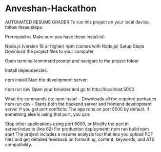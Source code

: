 # Anveshan-Hackathon
AUTOMATED RESUME GRADER
To run this project on your local device, follow these steps:

Prerequisites
Make sure you have these installed:

Node.js (version 18 or higher)
npm (comes with Node.js)
Setup Steps
Download the project files to your computer

Open terminal/command prompt and navigate to the project folder

Install dependencies:

npm install
Start the development server:

npm run dev
Open your browser and go to http://localhost:5000

What the commands do:
npm install - Downloads all the required packages
npm run dev - Starts both the backend server and frontend development server
If you get port conflicts:
The app runs on port 5000 by default. If something else is using that port, you can:

Stop other applications using port 5000, or
Modify the port in server/index.ts (line 62)
For production deployment:
npm run build
npm start
The project includes a resume analysis tool that lets you upload PDF files and get detailed feedback on formatting, content, keywords, and ATS compatibility.
